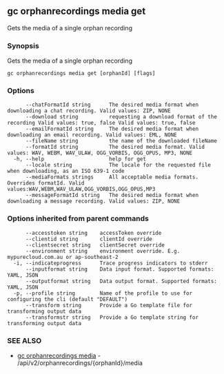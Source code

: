 ## gc orphanrecordings media get

Gets the media of a single orphan recording

### Synopsis

Gets the media of a single orphan recording

```
gc orphanrecordings media get [orphanId] [flags]
```

### Options

```
      --chatFormatId string      The desired media format when downloading a chat recording. Valid values: ZIP, NONE
      --download string          requesting a download format of the recording Valid values: true, false Valid values: true, false
      --emailFormatId string     The desired media format when downloading an email recording. Valid values: EML, NONE
      --fileName string          the name of the downloaded fileName
      --formatId string          The desired media format. Valid values: WAV, WEBM, WAV_ULAW, OGG_VORBIS, OGG_OPUS, MP3, NONE
  -h, --help                     help for get
      --locale string            The locale for the requested file when downloading, as an ISO 639-1 code
      --mediaFormats strings     All acceptable media formats. Overrides formatId. Valid values:WAV,WEBM,WAV_ULAW,OGG_VORBIS,OGG_OPUS,MP3
      --messageFormatId string   The desired media format when downloading a message recording. Valid values: ZIP, NONE
```

### Options inherited from parent commands

```
      --accesstoken string    accessToken override
      --clientid string       clientId override
      --clientsecret string   clientSecret override
      --environment string    environment override. E.g. mypurecloud.com.au or ap-southeast-2
  -i, --indicateprogress      Trace progress indicators to stderr
      --inputformat string    Data input format. Supported formats: YAML, JSON
      --outputformat string   Data output format. Supported formats: YAML, JSON
  -p, --profile string        Name of the profile to use for configuring the cli (default "DEFAULT")
      --transform string      Provide a Go template file for transforming output data
      --transformstr string   Provide a Go template string for transforming output data
```

### SEE ALSO

* [gc orphanrecordings media](gc_orphanrecordings_media.html)	 - /api/v2/orphanrecordings/{orphanId}/media



